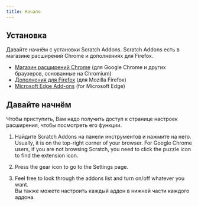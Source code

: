 ```yaml
---
title: Начало
---
```


## Установка

Давайте начнём с установки Scratch Addons. Scratch Addons есть в магазине расширений Chrome и дополнениях для Firefox.

- [Магазин расширений Chrome](https://chrome.google.com/webstore/detail/fbeffbjdlemaoicjdapfpikkikjoneco) (для Google Chrome и других браузеров, основанные на Chromium)  
- [Дополнения для Firefox](https://addons.mozilla.org/firefox/addon/scratch-messaging-extension/) (для Mozilla Firefox)  
- [Microsoft Edge Add-ons](https://microsoftedge.microsoft.com/addons/detail/iliepgjnemckemgnledoipfiilhajdjj) (for Microsoft Edge)  

## Давайте начнём

Чтобы приступить, Вам надо получить доступ к странице настроек расширения, чтобы посмотреть его функции.

<!-- TODO: Добавить картинки -->

1. Найдите Scratch Addons на панели инструментов и нажмите на него.
   Usually, it is on the top-right corner of your browser. For Google Chrome users, if you are not browsing Scratch, you need to click the puzzle icon to find the extension icon.

2. Press the gear icon to go to the Settings page.

3. Feel free to look through the addons list and turn on/off whatever you want.  
   Вы также можете настроить каждый аддон в нижней части каждого аддона.